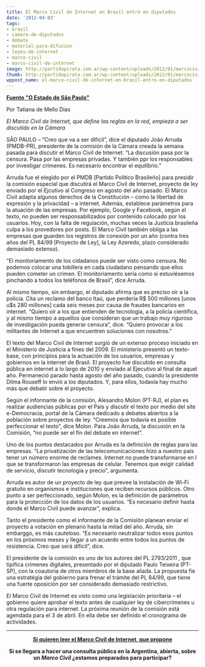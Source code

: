 ```yaml
---
title: El Marco Civil de Internet en Brasil entró en diputados
date: '2012-04-03'
tags:
- brasil
- camara-de-diputados
- debate
- material-para-difusion
- leyes-de-internet
- marco-civil
- marco-civil-de-internet
image: http://partidopirata.com.ar/wp-content/uploads/2012/01/marcocivil.jpg
thumb: http://partidopirata.com.ar/wp-content/uploads/2012/01/marcocivil-150x150.jpg
wppost_name: el-marco-civil-de-internet-en-brasil-entro-en-diputados
---
```


<strong><a href="http://blogs.estadao.com.br/link/vem-ai-uma-longa-briga/" target="_blank">Fuente "O Estado de São Paulo"</a></strong>

Por Tatiana de Mello Dias

<em>El Marco Civil de Internet, que define las reglas en la red, empieza a ser discutido en la Cámara</em>

SÃO PAULO – “Creo que va a ser difícil”, dice el diputado João Arruda (PMDB-PR), presidente de la comisión de la Cámara creada la semana pasada para discutir el Marco Civil de Internet. “La discusión pasa por la censura. Pasa por las empresas privadas. Y también ppr los responsables por investigar crímenes. Es necesario encontrar el equilíbrio.”

Arruda fue el elegido por el PMDB [Partido Político Brasileño] para presidir la comisión especial que discutirá el Marco Civil de Internet, proyecto de ley enviado por el Ejcutivo al Congreso en agosto del año pasado. El Marco Civil adapta algunos derechos de la Constitución – como la libertad de expresión y la privacidad – a internet. Además, establece parámetros para la atuación de las empresas. Por ejemplo, Google y Facebook, según el texto, no pueden ser responsabilizados por contenido colocado por los usuarios. Hoy, con la falta de regulación, muchas veces la Justicia brasileña culpa a los provedores por posts. El Marco Civil también obliga a las empresas que guarden los registros de conexión por un año (contra tres años del PL 84/99 [Proyecto de Ley], la Ley Azeredo, plazo considerado demasiado extenso).

“El monitoriamento de los cidadanos puede ser visto como censura. No podemos colocar una tobillera en cada ciudadano pensando que ellos pueden cometer un crimen. El monitoriamento seria como si estuviésemos pinchando a todos los teléfonos de Brasil”, dice Arruda.

Al mismo tiempo, sin embargo, el diputado afirma que es preciso oír a la policía. Cita un reclamo del banco Itaú, que perdería R$ 500 millones [unos u$s 280 millones] cada seis meses por causa de fraudes bancarios en internet. “Quiero oír a los que entienden de tecnologia, a la policía científica, y al mismo tiempo a aquellos que consideran que un trabajo muy riguroso de investigación pueda generar censura”, dice. “Quiero provocar a los militantes de Internet a que encuentren soluciones con nosotros.”

El texto del Marco Civil de Internet surgió de un extenso proceso iniciado en el Ministerio de Justicia a fines del 2009. El ministerio presentó un texto-base, con princípios para la actuación de los usuarios, empresas y gobiernos en la internet de Brasil. El proyecto fue discutido en consulta pública en internet a lo largo de 2010 y enviado al Ejecutivo al final de aquel año. Permaneció parado hasta agosto del año pasado, cuando la presidente Dilma Rouseff lo envió a los diputados. Y, para ellos, todavía hay mucho más que debatir sobre el proyecto.

Según el informante de la comisión, Alesandro Molon (PT-RJ), el plan es realizar audiencias públicas por el País y discutir el texto por medio del site e-Democracia, portal de la Cámara dedicado a debates abiertos a la población sobre proyectos de ley. “Creemos que todavía es posible perfeccionar el texto”, dice Molon. Para João Arruda, la discusión en la Comisión, “no puede ser el fin del debate en internet”.

Uno de los puntos destacados por Arruda es la definición de reglas para las empresas. “La privatización de las telecomunicaciones hizo a nuestro país tener un número enorme de reclames. Internet no puede transformarse en l que se transformaron las empresas de celular. Tenemos que exigir calidad de servicio, discutir tecnologia y precio”, argumenta.

Arruda es autor de un proyecto de ley que prevee la instalación de Wi-Fi gratuito en organismos e instituciones que reciben recursos públicos. Otro punto a ser perfeccionado, según Molon, es la definición de parámetros para la protección de los datos de los usuarios. “Es necesario definir hasta donde el Marco Civil puede avanzar”, explica.

Tanto el presidente como el informante de la Comisión planean enviar el proyecto a votación en plenario hasta la mitad del año. Arruda, sin embarggo, es más cauteloso. “Es necesario neutralizar todos esos puntos en los próximos meses y llegar a un acuerdo entre todos los puntos de resistencia. Creo que será difícil”, dice.

El presidente de la comisión es uno de los autores del PL 2793/2011 , que tipifica crímenes digitales, presentado por el diputado Paulo Teixeira (PT-SP), con la coautoria de otros miembros de la base aliada. La propuesta fie una estratégia del gobierno para frenar el trámite del PL 84/99, que tiene una fuerte oposición por ser considerado demasiado restrictivo.

El Marco Civil de Internet es visto como una legislación prioritaria – el gobierno quiere aprobar el texto antes de cualquier ley de cibercrímenes u otra regulación para internet. La próxima reunión de la comisión está agendada para el 3 de abril. En ella debe ser definido el cronograma de actividades.

<hr />
<p style="text-align: center;"><strong><a href="http://partidopirata.com.ar/2730/brasil-marco-civil-de-internet-derechos-y-deberes-en-el-uso-de-internet">Si quieren leer el Marco Civil de Internet, que propone</a></strong></p>
<p style="text-align: center;"><strong>Si se llegara a hacer una consulta pública en la Argentina, abierta, sobre un <em>Marco Civil</em> ¿estamos preparados para participar?</strong></p>
